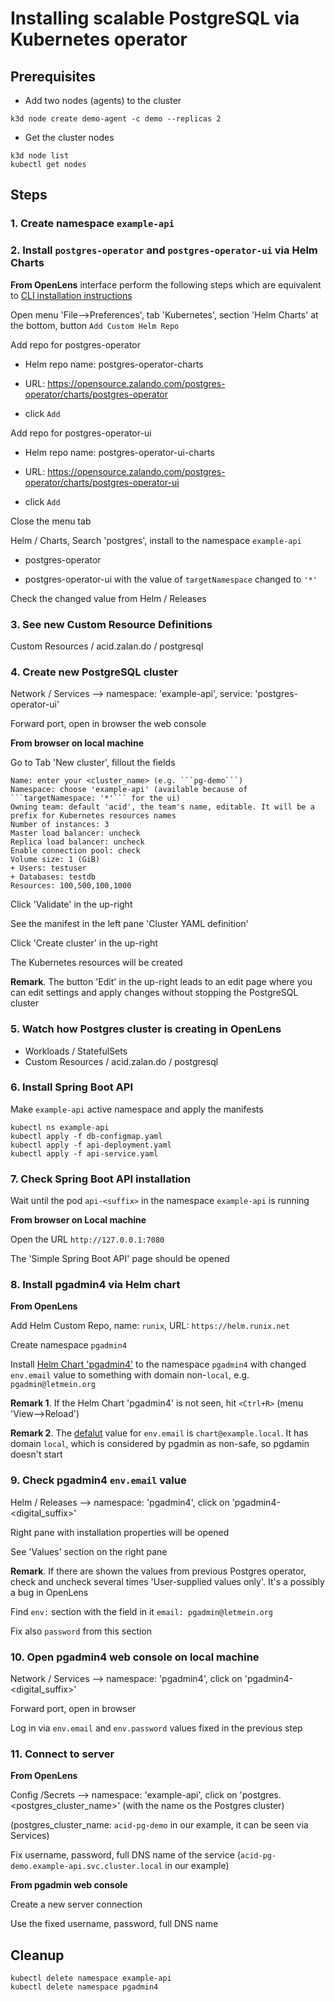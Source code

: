 # Installing scalable PostgreSQL via Kubernetes operator

## Prerequisites


- Add two nodes (agents) to the cluster

```
k3d node create demo-agent -c demo --replicas 2
```

- Get the cluster nodes

```
k3d node list
kubectl get nodes
```

## Steps


### 1. Create namespace ```example-api``` 	
	
	
### 2. Install ```postgres-operator``` and ```postgres-operator-ui``` via Helm Charts

**From OpenLens** interface perform the following steps which are equivalent to
[CLI installation instructions](https://github.com/zalando/postgres-operator/blob/master/docs/quickstart.md#helm-chart)

Open menu 'File-->Preferences', tab 'Kubernetes', section 'Helm Charts' at the bottom, button ```Add Custom Helm Repo```

Add repo for postgres-operator

- Helm repo name: postgres-operator-charts

- URL: https://opensource.zalando.com/postgres-operator/charts/postgres-operator

- click ```Add```

Add repo for postgres-operator-ui

- Helm repo name: postgres-operator-ui-charts

- URL: https://opensource.zalando.com/postgres-operator/charts/postgres-operator-ui

- click ```Add```

Close the menu tab


Helm / Charts, Search 'postgres', install to the namespace ```example-api```

- postgres-operator

- postgres-operator-ui with the value of ```targetNamespace``` changed to ```'*'```

Check the changed value from Helm / Releases


### 3. See new Custom Resource Definitions 

Custom Resources / acid.zalan.do / postgresql


### 4. Create new PostgreSQL cluster

Network / Services --> namespace: 'example-api', service: 'postgres-operator-ui'

Forward port, open in browser the web console

**From browser on local machine**

Go to Tab 'New cluster', fillout the fields

	Name: enter your <cluster_name> (e.g. ```pg-demo```)
	Namespace: choose 'example-api' (available because of ```targetNamespace: '*'``` for the ui)
	Owning team: default 'acid', the team's name, editable. It will be a prefix for Kubernetes resources names
	Number of instances: 3
	Master load balancer: uncheck 
	Replica load balancer: uncheck
	Enable connection pool: check
	Volume size: 1 (GiB)
	+ Users: testuser
	+ Databases: testdb
	Resources: 100,500,100,1000

Click 'Validate' in the up-right

See the manifest in the left pane 'Cluster YAML definition'

Click 'Create cluster' in the up-right

The Kubernetes resources will be created

**Remark**. The button 'Edit' in the up-right leads to an edit page 
where you can edit settings and apply changes without stopping the PostgreSQL cluster 


### 5. Watch how Postgres cluster is creating in OpenLens 
- Workloads / StatefulSets
- Custom Resources / acid.zalan.do / postgresql


### 6. Install Spring Boot API

Make ```example-api``` active namespace and apply the manifests

```
kubectl ns example-api
kubectl apply -f db-configmap.yaml
kubectl apply -f api-deployment.yaml
kubectl apply -f api-service.yaml
```

### 7. Check Spring Boot API installation

Wait until the pod ```api-<suffix>``` in the namespace ```example-api``` is running

**From browser on Local machine**

Open the URL ```http://127.0.0.1:7080```

The 'Simple Spring Boot API' page should be opened

	
### 8. Install pgadmin4 via Helm chart 

**From OpenLens**

Add Helm Custom Repo, name: ```runix```, URL: ```https://helm.runix.net```

Create namespace ```pgadmin4```

Install [Helm Chart 'pgadmin4'](http://artifacthub.io/packages/helm/runix/pgadmin4) to the namespace ```pgadmin4``` 
with changed ```env.email``` value to something with domain non-```local```, e.g. ```pgadmin@letmein.org```

**Remark 1**. If the Helm Chart 'pgadmin4' is not seen, hit ```<Ctrl+R>``` (menu 'View-->Reload')

**Remark 2**. The [defalut](https://artifacthub.io/packages/helm/runix/pgadmin4#configuration) value for ```env.email``` is ```chart@example.local```. 
It has domain ```local```, which is considered by pgadmin as non-safe, so pgdamin doesn't start


### 9. Check pgadmin4 ```env.email``` value

Helm / Releases	--> namespace: 'pgadmin4', click on 'pgadmin4-<digital_suffix>'

Right pane with installation properties will be opened

See 'Values' section on the right pane 

**Remark**. If there are shown the values from previous Postgres operator, 
check and uncheck several times 'User-supplied values only'. 
It's a possibly a bug in OpenLens 

Find ```env:``` section with the field in it ```email: pgadmin@letmein.org```

Fix also ```password``` from this section 


### 10. Open pgadmin4 web console on local machine

Network / Services --> namespace: 'pgadmin4', click on 'pgadmin4-<digital_suffix>'

Forward port, open in browser

Log in via ```env.email``` and ```env.password``` values fixed in the previous step


### 11. Connect to server

**From OpenLens**

Config /Secrets --> namespace: 'example-api', click on 'postgres.<postgres_cluster_name>' (with the name os the Postgres cluster)

(postgres_cluster_name: ```acid-pg-demo``` in our example, it can be seen via Services)

Fix username, password, full DNS name of the service
(```acid-pg-demo.example-api.svc.cluster.local``` in our example) 


**From pgadmin web console**

Create a new server connection

Use the fixed username, password, full DNS name

## Cleanup

```
kubectl delete namespace example-api
kubectl delete namespace pgadmin4
```




